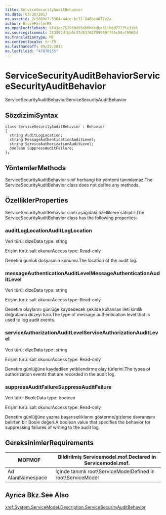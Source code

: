 ```yaml
---
title: ServiceSecurityAuditBehavior
ms.date: 03/30/2017
ms.assetid: 2c5809e7-5364-44ce-bc71-848be4672e2a
author: BrucePerlerMS
ms.openlocfilehash: 8f43ee752830d95db6bbbdbe311b6d77735e31b5
ms.sourcegitcommit: 213292dfbb0c37d83f62709959ff55c50af5560d
ms.translationtype: MT
ms.contentlocale: tr-TR
ms.lasthandoff: 09/25/2018
ms.locfileid: "47070155"
---
```

# <a name="servicesecurityauditbehavior"></a><span data-ttu-id="44acd-102">ServiceSecurityAuditBehavior</span><span class="sxs-lookup"><span data-stu-id="44acd-102">ServiceSecurityAuditBehavior</span></span>
<span data-ttu-id="44acd-103">ServiceSecurityAuditBehavior</span><span class="sxs-lookup"><span data-stu-id="44acd-103">ServiceSecurityAuditBehavior</span></span>  
  
## <a name="syntax"></a><span data-ttu-id="44acd-104">Sözdizimi</span><span class="sxs-lookup"><span data-stu-id="44acd-104">Syntax</span></span>  
  
```  
class ServiceSecurityAuditBehavior : Behavior  
{  
  string AuditLogLocation;  
  string MessageAuthenticationAuditLevel;  
  string ServiceAuthorizationAuditLevel;  
  boolean SuppressAuditFailure;  
};  
```  
  
## <a name="methods"></a><span data-ttu-id="44acd-105">Yöntemler</span><span class="sxs-lookup"><span data-stu-id="44acd-105">Methods</span></span>  
 <span data-ttu-id="44acd-106">ServiceSecurityAuditBehavior sınıf herhangi bir yöntemi tanımlamaz.</span><span class="sxs-lookup"><span data-stu-id="44acd-106">The ServiceSecurityAuditBehavior class does not define any methods.</span></span>  
  
## <a name="properties"></a><span data-ttu-id="44acd-107">Özellikler</span><span class="sxs-lookup"><span data-stu-id="44acd-107">Properties</span></span>  
 <span data-ttu-id="44acd-108">ServiceSecurityAuditBehavior sınıfı aşağıdaki özelliklere sahiptir:</span><span class="sxs-lookup"><span data-stu-id="44acd-108">The ServiceSecurityAuditBehavior class has the following properties:</span></span>  
  
### <a name="auditloglocation"></a><span data-ttu-id="44acd-109">auditLogLocation</span><span class="sxs-lookup"><span data-stu-id="44acd-109">AuditLogLocation</span></span>  
 <span data-ttu-id="44acd-110">Veri türü: dize</span><span class="sxs-lookup"><span data-stu-id="44acd-110">Data type: string</span></span>  
  
 <span data-ttu-id="44acd-111">Erişim türü: salt okunur</span><span class="sxs-lookup"><span data-stu-id="44acd-111">Access type: Read-only</span></span>  
  
 <span data-ttu-id="44acd-112">Denetim günlük dosyasının konumu.</span><span class="sxs-lookup"><span data-stu-id="44acd-112">The location of the audit log.</span></span>  
  
### <a name="messageauthenticationauditlevel"></a><span data-ttu-id="44acd-113">messageAuthenticationAuditLevel</span><span class="sxs-lookup"><span data-stu-id="44acd-113">MessageAuthenticationAuditLevel</span></span>  
 <span data-ttu-id="44acd-114">Veri türü: dize</span><span class="sxs-lookup"><span data-stu-id="44acd-114">Data type: string</span></span>  
  
 <span data-ttu-id="44acd-115">Erişim türü: salt okunur</span><span class="sxs-lookup"><span data-stu-id="44acd-115">Access type: Read-only</span></span>  
  
 <span data-ttu-id="44acd-116">Denetim olaylarını günlüğe kaydedecek şekilde kullanılan ileti kimlik doğrulama düzeyi türü.</span><span class="sxs-lookup"><span data-stu-id="44acd-116">The type of message authentication level that is used to log audit events.</span></span>  
  
### <a name="serviceauthorizationauditlevel"></a><span data-ttu-id="44acd-117">serviceAuthorizationAuditLevel</span><span class="sxs-lookup"><span data-stu-id="44acd-117">ServiceAuthorizationAuditLevel</span></span>  
 <span data-ttu-id="44acd-118">Veri türü: dize</span><span class="sxs-lookup"><span data-stu-id="44acd-118">Data type: string</span></span>  
  
 <span data-ttu-id="44acd-119">Erişim türü: salt okunur</span><span class="sxs-lookup"><span data-stu-id="44acd-119">Access type: Read-only</span></span>  
  
 <span data-ttu-id="44acd-120">Denetim günlüğüne kaydedilen yetkilendirme olay türlerini.</span><span class="sxs-lookup"><span data-stu-id="44acd-120">The types of authorization events that are recorded in the audit log.</span></span>  
  
### <a name="suppressauditfailure"></a><span data-ttu-id="44acd-121">suppressAuditFailure</span><span class="sxs-lookup"><span data-stu-id="44acd-121">SuppressAuditFailure</span></span>  
 <span data-ttu-id="44acd-122">Veri türü: Boole</span><span class="sxs-lookup"><span data-stu-id="44acd-122">Data type: boolean</span></span>  
  
 <span data-ttu-id="44acd-123">Erişim türü: salt okunur</span><span class="sxs-lookup"><span data-stu-id="44acd-123">Access type: Read-only</span></span>  
  
 <span data-ttu-id="44acd-124">Denetim günlüğüne yazma başarısızlıklarını gösterme/gizleme davranışını belirten bir Boole değeri.</span><span class="sxs-lookup"><span data-stu-id="44acd-124">A boolean value that specifies the behavior for suppressing failures of writing to the audit log.</span></span>  
  
## <a name="requirements"></a><span data-ttu-id="44acd-125">Gereksinimler</span><span class="sxs-lookup"><span data-stu-id="44acd-125">Requirements</span></span>  
  
|<span data-ttu-id="44acd-126">MOF</span><span class="sxs-lookup"><span data-stu-id="44acd-126">MOF</span></span>|<span data-ttu-id="44acd-127">Bildirilmiş Servicemodel.mof.</span><span class="sxs-lookup"><span data-stu-id="44acd-127">Declared in Servicemodel.mof.</span></span>|  
|---------|-----------------------------------|  
|<span data-ttu-id="44acd-128">Ad Alanı</span><span class="sxs-lookup"><span data-stu-id="44acd-128">Namespace</span></span>|<span data-ttu-id="44acd-129">İçinde tanımlı root\ServiceModel</span><span class="sxs-lookup"><span data-stu-id="44acd-129">Defined in root\ServiceModel</span></span>|  
  
## <a name="see-also"></a><span data-ttu-id="44acd-130">Ayrıca Bkz.</span><span class="sxs-lookup"><span data-stu-id="44acd-130">See Also</span></span>  
 <xref:System.ServiceModel.Description.ServiceSecurityAuditBehavior>
